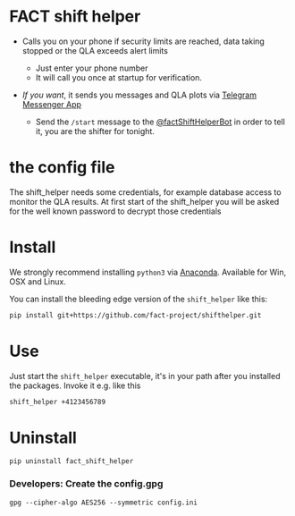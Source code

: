 # FACT shift helper

* Calls you on your phone if security limits are
reached, data taking stopped or the QLA exceeds alert limits

    * Just enter your phone number
    * It will call you once at startup for verification.

* *If you want*, it sends you messages and QLA plots via [Telegram Messenger App](https://telegram.org/)

    * Send the `/start` message to the [@factShiftHelperBot](https://telegram.me/factShiftHelperBot) in order to tell it, you are the shifter for tonight.


# the config file

The shift_helper needs some credentials, for example database access to
monitor the QLA results.
At first start of the shift_helper you will be asked for the well known password
to decrypt those credentials

# Install 

We strongly recommend installing `python3` via [Anaconda](https://www.continuum.io/downloads). 
Available for Win, OSX and Linux.

You can install the bleeding edge version of the `shift_helper` like this:

```bash
pip install git+https://github.com/fact-project/shifthelper.git
```

# Use


Just start the `shift_helper` executable, it's in your path after you installed the packages.
Invoke it e.g. like this

```bash
shift_helper +4123456789
```


# Uninstall

```
pip uninstall fact_shift_helper
```

### Developers: Create the config.gpg

    gpg --cipher-algo AES256 --symmetric config.ini

